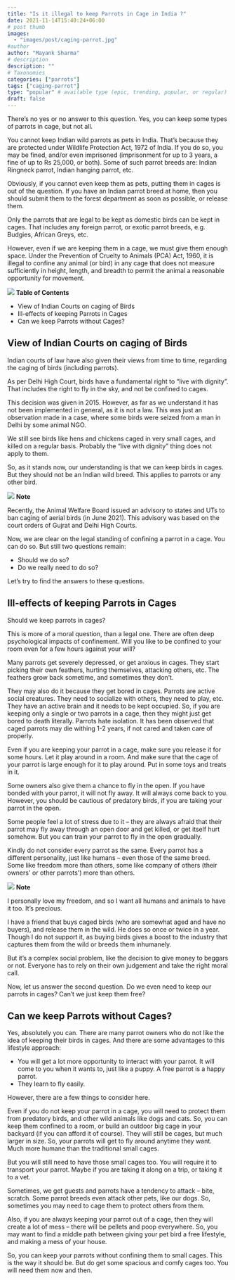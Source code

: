 ```yaml
---
title: "Is it illegal to keep Parrots in Cage in India ?"
date: 2021-11-14T15:40:24+06:00
# post thumb
images:
  - "images/post/caging-parrot.jpg"
#author
author: "Mayank Sharma"
# description
description: ""
# Taxonomies
categories: ["parrots"]
tags: ["caging-parrot"]
type: "popular" # available type (epic, trending, popular, or regular)
draft: false
---
```


There’s no yes or no answer to this question. Yes, you can keep some types of parrots in cage, but not all. 

You cannot keep Indian wild parrots as pets in India. That’s because they are protected under Wildlife Protection Act, 1972 of India. If you do so, you may be fined, and/or even imprisoned (imprisonment for up to 3 years, a fine of up to Rs 25,000, or both). Some of such parrot breeds are: Indian Ringneck parrot, Indian hanging parrot, etc. 

Obviously, if you cannot even keep them as pets, putting them in cages is out of the question. If you have an Indian parrot breed at home, then you should submit them to the forest department as soon as possible, or release them. 

Only the parrots that are legal to be kept as domestic birds can be kept in cages. That includes any foreign parrot, or exotic parrot breeds, e.g. Budgies, African Greys, etc. 

However, even if we are keeping them in a cage, we must give them enough space. Under the Prevention of Cruelty to Animals (PCA) Act, 1960, it is illegal to confine any animal (or bird) in any cage that does not measure sufficiently in height, length, and breadth to permit the animal a reasonable opportunity for movement.

<div class="toc-mak">
<img src="../../images/pencil.png">
<b>Table of Contents</b>
<ul>
<li>View of Indian Courts on caging of Birds</li>
<li>Ill-effects of keeping Parrots in Cages</li>
<li>Can we keep Parrots without Cages?</li>
</ul>
</div>

## View of Indian Courts on caging of Birds

Indian courts of law have also given their views from time to time, regarding the caging of birds (including parrots).

As per Delhi High Court, birds have a fundamental right to “live with dignity”. That includes the right to fly in the sky, and not be confined to cages. 

This decision was given in 2015. However, as far as we understand it has not been implemented in general, as it is not a law. This was just an observation made in a case, where some birds were seized from a man in Delhi by some animal NGO. 

We still see birds like hens and chickens caged in very small cages, and killed on a regular basis. Probably the “live with dignity” thing does not apply to them. 

So, as it stands now, our understanding is that we can keep birds in cages. But they should not be an Indian wild breed. This applies to parrots or any other bird. 

<div class="toc-mak">
  <img src="../../../images/pencil.png">
  <b>Note</b><br>

Recently, the Animal Welfare Board issued an advisory to states and UTs to ban caging of aerial birds (in June 2021). This advisory was based on the court orders of Gujrat and Delhi High Courts. 
</div>

Now, we are clear on the legal standing of confining a parrot in a cage. You can do so. But still two questions remain:
* Should we do so?
* Do we really need to do so? 

Let’s try to find the answers to these questions. 


## Ill-effects of keeping Parrots in Cages

Should we keep parrots in cages? 

This is more of a moral question, than a legal one. There are often deep psychological impacts of confinement. Will you like to be confined to your room even for a few hours against your will?

Many parrots get severely depressed, or get anxious in cages. They start picking their own feathers, hurting themselves, attacking others, etc. The feathers grow back sometime, and sometimes they don’t. 

They may also do it because they get bored in cages. Parrots are active social creatures. They need to socialize with others, they need to play, etc. They have an active brain and it needs to be kept occupied. So, if you are keeping only a single or two parrots in a cage, then they might just get bored to death literally. Parrots hate isolation. It has been observed that caged parrots may die withing 1-2 years, if not cared and taken care of properly.

Even if you are keeping your parrot in a cage, make sure you release it for some hours. Let it play around in a room. And make sure that the cage of your parrot is large enough for it to play around. Put in some toys and treats in it. 

Some owners also give them a chance to fly in the open. If you have bonded with your parrot, it will not fly away. It will always come back to you. However, you should be cautious of predatory birds, if you are taking your parrot in the open. 

Some people feel a lot of stress due to it – they are always afraid that their parrot may fly away through an open door and get killed, or get itself hurt somehow. But you can train your parrot to fly in the open gradually. 

Kindly do not consider every parrot as the same. Every parrot has a different personality, just like humans – even those of the same breed. Some like freedom more than others, some like company of others (their owners' or other parrots') more than others. 

<div class="toc-mak">
  <img src="../../../images/pencil.png">
  <b>Note</b><br>

I personally love my freedom, and so I want all humans and animals to have it too. It’s precious. 

I have a friend that buys caged birds (who are somewhat aged and have no buyers), and release them in the wild. He does so once or twice in a year. Though I do not support it, as buying birds gives a boost to the industry that captures them from the wild or breeds them inhumanely. 

But it’s a complex social problem, like the decision to give money to beggars or not. Everyone has to rely on their own judgement and take the right moral call. 
</div>

Now, let us answer the second question. Do we even need to keep our parrots in cages? Can’t we just keep them free?


## Can we keep Parrots without Cages?

Yes, absolutely you can. There are many parrot owners who do not like the idea of keeping their birds in cages. And there are some advantages to this lifestyle approach:
* You will get a lot more opportunity to interact with your parrot. It will come to you when it wants to, just like a puppy. A free parrot is a happy parrot. 
* They learn to fly easily. 

However, there are a few things to consider here.

Even if you do not keep your parrot in a cage, you will need to protect them from predatory birds, and other wild animals like dogs and cats. So, you can keep them confined to a room, or build an outdoor big cage in your backyard (if you can afford it of course). They will still be cages, but much larger in size. So, your parrots will get to fly around anytime they want. Much more humane than the traditional small cages. 

But you will still need to have those small cages too. You will require it to transport your parrot. Maybe if you are taking it along on a trip, or taking it to a vet. 

Sometimes, we get guests and parrots have a tendency to attack – bite, scratch. Some parrot breeds even attack other pets, like our dogs. So, sometimes you may need to cage them to protect others from them. 

Also, if you are always keeping your parrot out of a cage, then they will create a lot of mess – there will be pellets and poop everywhere. So, you may want to find a middle path between giving your pet bird a free lifestyle, and making a mess of your house. 

So, you can keep your parrots without confining them to small cages. This is the way it should be. But do get some spacious and comfy cages too. You will need them now and then. 

